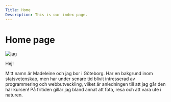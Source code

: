 ```yaml
---
Title: Home
Description: This is our index page.
---
```


Home page
==========================

<picture class="img-me">
    <a href="%base_url%/image/IMG_0712.jpg" aria-label="Image">
    <img src="%base_url%/image/IMG_0712.jpg" alt="jag">
    </a>
</picture>

Hej!

Mitt namn är Madeleine och jag bor i Göteborg. Har en bakgrund inom statsvetenskap, men har under senare 
tid blivit intresserad av programmering och webbutveckling, vilket är anledningen till att jag går den här kursen! 
På fritiden gillar jag bland annat att fota, resa och att vara ute i naturen. 


